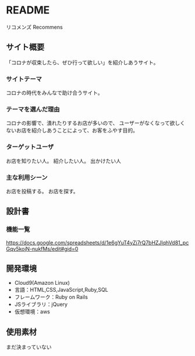 # README

リコメンズ
Recommens

## サイト概要
「コロナが収束したら、ぜひ行って欲しい」を紹介しあうサイト。

### サイトテーマ
コロナの時代をみんなで助け合うサイト。

### テーマを選んだ理由
コロナの影響で、潰れたりするお店が多いので、
ユーザーがなくなって欲しくないお店を紹介しあうことによって、お客をふやす目的。

### ターゲットユーザ
お店を知りたい人。
紹介したい人。
出かけたい人

### 主な利用シーン
お店を投稿する。
お店を探す。

## 設計書

### 機能一覧
https://docs.google.com/spreadsheets/d/1e6gYuT4yZj7rQ7bHZJlqhVd81_pcGqv5kojN-nukfMs/edit#gid=0

## 開発環境
- Cloud9(Amazon Linux)
- 言語：HTML,CSS,JavaScript,Ruby,SQL
- フレームワーク：Ruby on Rails
- JSライブラリ：jQuery
- 仮想環境：aws

## 使用素材
まだ決まっていない

